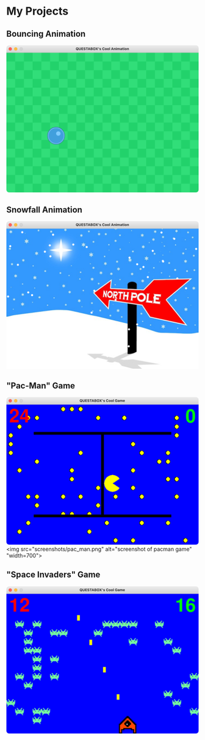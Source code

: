 # My Projects
## Bouncing Animation
![screenshot of bouncing animation](screenshots/bouncing.png)
## Snowfall Animation
![screenshot of snowfall animation](screenshots/snowfall.png)
## "Pac-Man" Game
![screenshot of pacman game](screenshots/pac_man.png)
<img src="screenshots/pac_man.png" alt="screenshot of pacman game" "width=700">
## "Space Invaders" Game
![screenshot of space invaders game](screenshots/space_invaders.png)
